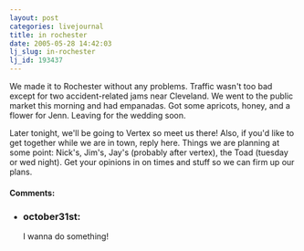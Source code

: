 ```yaml
---
layout: post
categories: livejournal
title: in rochester
date: 2005-05-28 14:42:03
lj_slug: in-rochester
lj_id: 193437
---
```

We made it to Rochester without any problems. Traffic wasn't too bad except for two accident-related jams near Cleveland. We went to the public market this morning and had empanadas. Got some apricots, honey, and a flower for Jenn. Leaving for the wedding soon.  



Later tonight, we'll be going to Vertex so meet us there! Also, if you'd like to get together while we are in town, reply here. Things we are planning at some point: Nick's, Jim's, Jay's (probably after vertex), the Toad (tuesday or wed night). Get your opinions in on times and stuff so we can firm up our plans.


<div id="comments"><h4>Comments:</h4><div class="lj-comments"><ul>
<li><h3>october31st: </h3>
<a id="comment-427"></a>
<p>I wanna do something!</p>
</li>
</ul></div></div>
